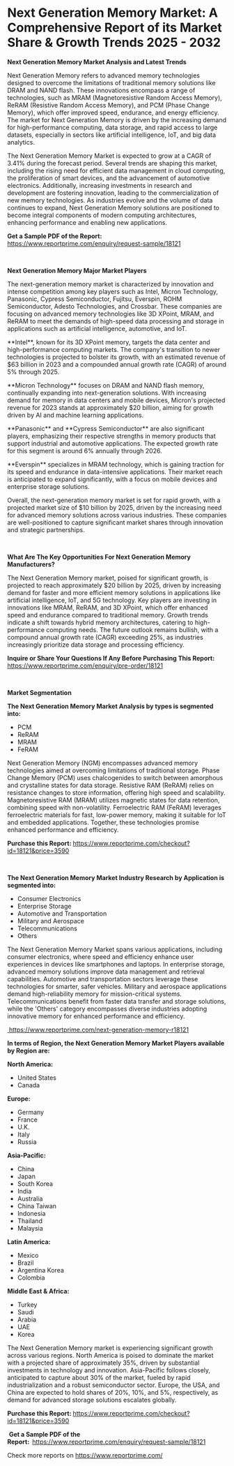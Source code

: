 <p><h1>Next Generation Memory Market: A Comprehensive Report of its Market Share & Growth Trends 2025 - 2032</h1></p><p><strong>Next Generation Memory Market Analysis and Latest Trends</strong></p>
<p><p>Next Generation Memory refers to advanced memory technologies designed to overcome the limitations of traditional memory solutions like DRAM and NAND flash. These innovations encompass a range of technologies, such as MRAM (Magnetoresistive Random Access Memory), ReRAM (Resistive Random Access Memory), and PCM (Phase Change Memory), which offer improved speed, endurance, and energy efficiency. The market for Next Generation Memory is driven by the increasing demand for high-performance computing, data storage, and rapid access to large datasets, especially in sectors like artificial intelligence, IoT, and big data analytics.</p><p>The Next Generation Memory Market is expected to grow at a CAGR of 3.41% during the forecast period. Several trends are shaping this market, including the rising need for efficient data management in cloud computing, the proliferation of smart devices, and the advancement of automotive electronics. Additionally, increasing investments in research and development are fostering innovation, leading to the commercialization of new memory technologies. As industries evolve and the volume of data continues to expand, Next Generation Memory solutions are positioned to become integral components of modern computing architectures, enhancing performance and enabling new applications.</p></p>
<p><strong>Get a Sample PDF of the Report:&nbsp;</strong> <a href="https://www.reportprime.com/enquiry/request-sample/18121?utm_campaign=2749&utm_medium=2&utm_source=Github&utm_content=ia&utm_term=18032025&utm_id=next-generation-memory">https://www.reportprime.com/enquiry/request-sample/18121</a></p>
<p>&nbsp;</p>
<p><strong>Next Generation Memory Major Market Players</strong></p>
<p><p>The next-generation memory market is characterized by innovation and intense competition among key players such as Intel, Micron Technology, Panasonic, Cypress Semiconductor, Fujitsu, Everspin, ROHM Semiconductor, Adesto Technologies, and Crossbar. These companies are focusing on advanced memory technologies like 3D XPoint, MRAM, and ReRAM to meet the demands of high-speed data processing and storage in applications such as artificial intelligence, automotive, and IoT.</p><p>**Intel**, known for its 3D XPoint memory, targets the data center and high-performance computing markets. The company's transition to newer technologies is projected to bolster its growth, with an estimated revenue of $63 billion in 2023 and a compounded annual growth rate (CAGR) of around 5% through 2025.</p><p>**Micron Technology** focuses on DRAM and NAND flash memory, continually expanding into next-generation solutions. With increasing demand for memory in data centers and mobile devices, Micron's projected revenue for 2023 stands at approximately $20 billion, aiming for growth driven by AI and machine learning applications.</p><p>**Panasonic** and **Cypress Semiconductor** are also significant players, emphasizing their respective strengths in memory products that support industrial and automotive applications. The expected growth rate for this segment is around 6% annually through 2026.</p><p>**Everspin** specializes in MRAM technology, which is gaining traction for its speed and endurance in data-intensive applications. Their market reach is anticipated to expand significantly, with a focus on mobile devices and enterprise storage solutions.</p><p>Overall, the next-generation memory market is set for rapid growth, with a projected market size of $10 billion by 2025, driven by the increasing need for advanced memory solutions across various industries. These companies are well-positioned to capture significant market shares through innovation and strategic partnerships.</p></p>
<p>&nbsp;</p>
<p><strong>What Are The Key Opportunities For Next Generation Memory Manufacturers?</strong></p>
<p><p>The Next Generation Memory market, poised for significant growth, is projected to reach approximately $20 billion by 2025, driven by increasing demand for faster and more efficient memory solutions in applications like artificial intelligence, IoT, and 5G technology. Key players are investing in innovations like MRAM, ReRAM, and 3D XPoint, which offer enhanced speed and endurance compared to traditional memory. Growth trends indicate a shift towards hybrid memory architectures, catering to high-performance computing needs. The future outlook remains bullish, with a compound annual growth rate (CAGR) exceeding 25%, as industries increasingly prioritize data storage and processing efficiency.</p></p>
<p><strong>Inquire or Share Your Questions If Any Before Purchasing This Report:</strong> <a href="https://www.reportprime.com/enquiry/pre-order/18121?utm_campaign=2749&utm_medium=2&utm_source=Github&utm_content=ia&utm_term=18032025&utm_id=next-generation-memory">https://www.reportprime.com/enquiry/pre-order/18121</a></p>
<p>&nbsp;</p>
<p><strong>Market Segmentation</strong></p>
<p><strong>The Next Generation Memory Market Analysis by types is segmented into:</strong></p>
<p><ul><li>PCM</li><li>ReRAM</li><li>MRAM</li><li>FeRAM</li></ul></p>
<p><p>Next Generation Memory (NGM) encompasses advanced memory technologies aimed at overcoming limitations of traditional storage. Phase Change Memory (PCM) uses chalcogenides to switch between amorphous and crystalline states for data storage. Resistive RAM (ReRAM) relies on resistance changes to store information, offering high speed and scalability. Magnetoresistive RAM (MRAM) utilizes magnetic states for data retention, combining speed with non-volatility. Ferroelectric RAM (FeRAM) leverages ferroelectric materials for fast, low-power memory, making it suitable for IoT and embedded applications. Together, these technologies promise enhanced performance and efficiency.</p></p>
<p><strong>Purchase this Report:&nbsp;</strong><a href="https://www.reportprime.com/checkout?id=18121&price=3590&utm_campaign=2749&utm_medium=2&utm_source=Github&utm_content=ia&utm_term=18032025&utm_id=next-generation-memory">https://www.reportprime.com/checkout?id=18121&price=3590</a></p>
<p>&nbsp;</p>
<p><strong>The Next Generation Memory Market Industry Research by Application is segmented into:</strong></p>
<p><ul><li>Consumer Electronics</li><li>Enterprise Storage</li><li>Automotive and Transportation</li><li>Military and Aerospace</li><li>Telecommunications</li><li>Others</li></ul></p>
<p><p>The Next Generation Memory Market spans various applications, including consumer electronics, where speed and efficiency enhance user experiences in devices like smartphones and laptops. In enterprise storage, advanced memory solutions improve data management and retrieval capabilities. Automotive and transportation sectors leverage these technologies for smarter, safer vehicles. Military and aerospace applications demand high-reliability memory for mission-critical systems. Telecommunications benefit from faster data transfer and storage solutions, while the 'Others' category encompasses diverse industries adopting innovative memory for enhanced performance and efficiency.</p></p>
<p><a href="https://www.reportprime.com/next-generation-memory-r18121?utm_campaign=2749&utm_medium=2&utm_source=Github&utm_content=ia&utm_term=18032025&utm_id=next-generation-memory">&nbsp;https://www.reportprime.com/next-generation-memory-r18121</a></p>
<p><strong>In terms of Region, the Next Generation Memory Market Players available by Region are:</strong></p>
<p>
    <p> <strong> North America: </strong>
        <ul>
            <li>United States</li>
            <li>Canada</li>
        </ul>
        </p> 
    <p> <strong> Europe: </strong>
        <ul>
            <li>Germany</li>
            <li>France</li>
            <li>U.K.</li>
            <li>Italy</li>
            <li>Russia</li>
        </ul>
        </p> 
    <p> <strong> Asia-Pacific: </strong>
        <ul>
            <li>China</li>
            <li>Japan</li>
            <li>South Korea</li>
            <li>India</li>
            <li>Australia</li>
            <li>China Taiwan</li>
            <li>Indonesia</li>
            <li>Thailand</li>
            <li>Malaysia</li>
        </ul>
        </p> 
    <p> <strong> Latin America: </strong>
        <ul>
            <li>Mexico</li>
            <li>Brazil</li>
            <li>Argentina Korea</li>
            <li>Colombia</li>
        </ul>
        </p> 
    <p> <strong> Middle East & Africa: </strong>
        <ul>
            <li>Turkey</li>
            <li>Saudi</li>
            <li>Arabia</li>
            <li>UAE</li>
            <li>Korea</li>
        </ul>
    </p>
    </p>
<p><p>The Next Generation Memory market is experiencing significant growth across various regions. North America is poised to dominate the market with a projected share of approximately 35%, driven by substantial investments in technology and innovation. Asia-Pacific follows closely, anticipated to capture about 30% of the market, fueled by rapid industrialization and a robust semiconductor sector. Europe, the USA, and China are expected to hold shares of 20%, 10%, and 5%, respectively, as demand for advanced storage solutions escalates globally.</p></p>
<p><strong>Purchase this Report: </strong><a href="https://www.reportprime.com/checkout?id=18121&price=3590&utm_campaign=2749&utm_medium=2&utm_source=Github&utm_content=ia&utm_term=18032025&utm_id=next-generation-memory">https://www.reportprime.com/checkout?id=18121&price=3590</a></p>
<p>&nbsp;<strong>Get a Sample PDF of the Report:&nbsp;&nbsp;</strong><a href="https://www.reportprime.com/enquiry/request-sample/18121?utm_campaign=2749&utm_medium=2&utm_source=Github&utm_content=ia&utm_term=18032025&utm_id=next-generation-memory">https://www.reportprime.com/enquiry/request-sample/18121</a></p>
<p><strong></strong></p>
<p>Check more reports on <a href="https://www.reportprime.com/?utm_campaign=2749&utm_medium=2&utm_source=Github&utm_content=ia&utm_term=18032025&utm_id=next-generation-memory">https://www.reportprime.com/</a></p>